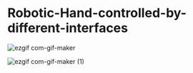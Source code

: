 # Robotic-Hand-controlled-by-different-interfaces

![ezgif com-gif-maker](https://user-images.githubusercontent.com/82742790/115172799-da120380-a07a-11eb-916e-b451a5527123.gif)

![ezgif com-gif-maker (1)](https://user-images.githubusercontent.com/82742790/115172931-1180b000-a07b-11eb-8990-bda029763bd6.gif)
